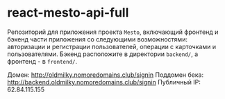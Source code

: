 # react-mesto-api-full
Репозиторий для приложения проекта `Mesto`, включающий фронтенд и бэкенд части приложения со следующими возможностями: авторизации и регистрации пользователей, операции с карточками и пользователями. Бэкенд расположите в директории `backend/`, а фронтенд - в `frontend/`. 
  
Домен: http://oldmilky.nomoredomains.club/signin
Поддомен бека: http://backend.oldmilky.nomoredomains.club/signin
Публичный IP: 62.84.115.155

